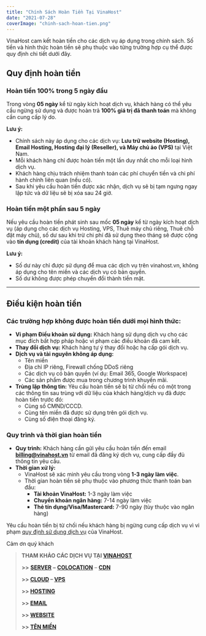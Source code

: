 ```yaml
---
title: "Chính Sách Hoàn Tiền Tại VinaHost"
date: "2021-07-28"
coverImage: "chinh-sach-hoan-tien.png"
---
```


VinaHost cam kết hoàn tiền cho các dịch vụ áp dụng trong chính sách. Số tiền và hình thức hoàn tiền sẽ phụ thuộc vào từng trường hợp cụ thể được quy định chi tiết dưới đây.

## Quy định hoàn tiền

### Hoàn tiền 100% trong 5 ngày đầu

Trong vòng **05 ngày** kể từ ngày kích hoạt dịch vụ, khách hàng có thể yêu cầu ngừng sử dụng và được hoàn trả **100% giá trị đã thanh toán** mà không cần cung cấp lý do.

**Lưu ý:**
* Chính sách này áp dụng cho các dịch vụ: **Lưu trữ website (Hosting), Email Hosting, Hosting đại lý (Reseller), và Máy chủ ảo (VPS)** tại Việt Nam.
* Mỗi khách hàng chỉ được hoàn tiền một lần duy nhất cho mỗi loại hình dịch vụ.
* Khách hàng chịu trách nhiệm thanh toán các phí chuyển tiền và chi phí hành chính liên quan (nếu có).
* Sau khi yêu cầu hoàn tiền được xác nhận, dịch vụ sẽ bị tạm ngưng ngay lập tức và dữ liệu sẽ bị xóa sau 24 giờ.

### Hoàn tiền một phần sau 5 ngày

Nếu yêu cầu hoàn tiền phát sinh sau mốc **05 ngày** kể từ ngày kích hoạt dịch vụ (áp dụng cho các dịch vụ Hosting, VPS, Thuê máy chủ riêng, Thuê chỗ đặt máy chủ), số dư sau khi trừ chi phí đã sử dụng theo tháng sẽ được cộng vào **tín dụng (credit)** của tài khoản khách hàng tại VinaHost.

**Lưu ý:**
* Số dư này chỉ được sử dụng để mua các dịch vụ trên vinahost.vn, không áp dụng cho tên miền và các dịch vụ có bản quyền.
* Số dư không được phép chuyển đổi thành tiền mặt.

---

## Điều kiện hoàn tiền

### Các trường hợp không được hoàn tiền dưới mọi hình thức:

* **Vi phạm Điều khoản sử dụng:** Khách hàng sử dụng dịch vụ cho các mục đích bất hợp pháp hoặc vi phạm các điều khoản đã cam kết.
* **Thay đổi dịch vụ:** Khách hàng tự ý thay đổi hoặc hạ cấp gói dịch vụ.
* **Dịch vụ và tài nguyên không áp dụng:**
    * Tên miền
    * Địa chỉ IP riêng, Firewall chống DDoS riêng
    * Các dịch vụ có bản quyền (ví dụ: Email 365, Google Workspace)
    * Các sản phẩm được mua trong chương trình khuyến mãi.
* **Trùng lặp thông tin:** Yêu cầu hoàn tiền sẽ bị từ chối nếu có một trong các thông tin sau trùng với dữ liệu của khách hàng/dịch vụ đã được hoàn tiền trước đó:
    * Cùng số CMND/CCCD.
    * Cùng tên miền đã được sử dụng trên gói dịch vụ.
    * Cùng số điện thoại đăng ký.

### Quy trình và thời gian hoàn tiền

* **Quy trình:** Khách hàng cần gửi yêu cầu hoàn tiền đến email **billing@vinahost.vn** từ email đã đăng ký dịch vụ, cung cấp đầy đủ thông tin yêu cầu.
* **Thời gian xử lý:**
    * VinaHost sẽ xác minh yêu cầu trong vòng **1-3 ngày làm việc**.
    * Thời gian hoàn tiền sẽ phụ thuộc vào phương thức thanh toán ban đầu:
        * **Tài khoản VinaHost:** 1-3 ngày làm việc
        * **Chuyển khoản ngân hàng:** 7-14 ngày làm việc
        * **Thẻ tín dụng/Visa/Mastercard:** 7-90 ngày (tùy thuộc vào ngân hàng)

Yêu cầu hoàn tiền bị từ chối nếu khách hàng bị ngừng cung cấp dịch vụ vì vi phạm [quy định sử dụng dịch vụ](https://vinahost.vn/quy-dinh-su-dung-dich-vu.html) của VinaHost. 

Cảm ơn quý khách

> **THAM KHẢO CÁC DỊCH VỤ TẠI [VINAHOST](https://vinahost.vn/)**
> 
> **\>>** [**SERVER**](https://vinahost.vn/thue-may-chu-rieng/) **–** [**COLOCATION**](https://vinahost.vn/colocation.html) – [**CDN**](https://vinahost.vn/dich-vu-cdn-chuyen-nghiep)
> 
> **\>> [CLOUD](https://vinahost.vn/cloud-server-gia-re/) – [VPS](https://vinahost.vn/vps-ssd-chuyen-nghiep/)**
> 
> **\>> [HOSTING](https://vinahost.vn/wordpress-hosting)**
> 
> **\>> [EMAIL](https://vinahost.vn/email-hosting)**
> 
> **\>> [WEBSITE](http://vinawebsite.vn/)**
> 
> **\>> [TÊN MIỀN](https://vinahost.vn/ten-mien-gia-re/)**